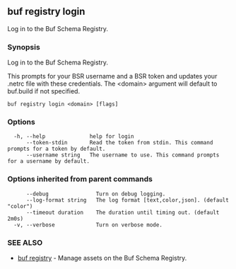 ## buf registry login

Log in to the Buf Schema Registry.

### Synopsis

Log in to the Buf Schema Registry.

This prompts for your BSR username and a BSR token and updates your .netrc file with these credentials.
The &lt;domain&gt; argument will default to buf.build if not specified.

```
buf registry login <domain> [flags]
```

### Options

```
  -h, --help              help for login
      --token-stdin       Read the token from stdin. This command prompts for a token by default.
      --username string   The username to use. This command prompts for a username by default.
```

### Options inherited from parent commands

```
      --debug               Turn on debug logging.
      --log-format string   The log format [text,color,json]. (default "color")
      --timeout duration    The duration until timing out. (default 2m0s)
  -v, --verbose             Turn on verbose mode.
```

### SEE ALSO

* [buf registry](buf-registry.md)	 - Manage assets on the Buf Schema Registry.
